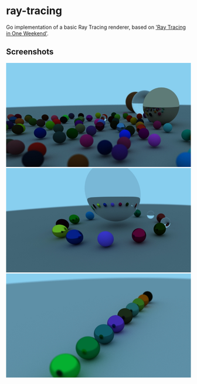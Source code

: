 # ray-tracing

Go implementation of a basic Ray Tracing renderer, based on ['Ray Tracing in One Weekend'](https://raytracing.github.io/).

## Screenshots

<center>
<img src=".github/1.jpg" width="675">
<img src=".github/2.jpg" width="675">
<img src=".github/3.jpg" width="675">
</center>

